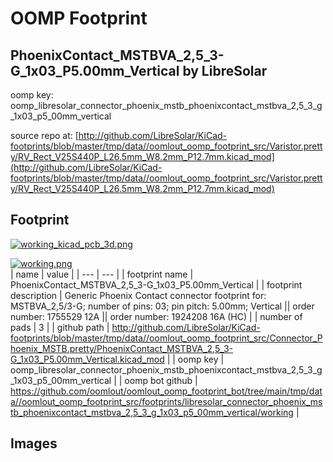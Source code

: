 # OOMP Footprint  
## PhoenixContact_MSTBVA_2,5_3-G_1x03_P5.00mm_Vertical  by LibreSolar  
  
oomp key: oomp_libresolar_connector_phoenix_mstb_phoenixcontact_mstbva_2,5_3_g_1x03_p5_00mm_vertical  
  
source repo at: [http://github.com/LibreSolar/KiCad-footprints/blob/master/tmp/data//oomlout_oomp_footprint_src/Varistor.pretty/RV_Rect_V25S440P_L26.5mm_W8.2mm_P12.7mm.kicad_mod](http://github.com/LibreSolar/KiCad-footprints/blob/master/tmp/data//oomlout_oomp_footprint_src/Varistor.pretty/RV_Rect_V25S440P_L26.5mm_W8.2mm_P12.7mm.kicad_mod)  
## Footprint  
  
[![working_kicad_pcb_3d.png](working_kicad_pcb_3d_600.png)](working_kicad_pcb_3d.png)  
  
[![working.png](working_600.png)](working.png)  
| name | value | 
| --- | --- | 
| footprint name | PhoenixContact_MSTBVA_2,5_3-G_1x03_P5.00mm_Vertical | 
| footprint description | Generic Phoenix Contact connector footprint for: MSTBVA_2,5/3-G; number of pins: 03; pin pitch: 5.00mm; Vertical || order number: 1755529 12A || order number: 1924208 16A (HC) | 
| number of pads | 3 | 
| github path | http://github.com/LibreSolar/KiCad-footprints/blob/master/tmp/data//oomlout_oomp_footprint_src/Connector_Phoenix_MSTB.pretty/PhoenixContact_MSTBVA_2,5_3-G_1x03_P5.00mm_Vertical.kicad_mod | 
| oomp key | oomp_libresolar_connector_phoenix_mstb_phoenixcontact_mstbva_2,5_3_g_1x03_p5_00mm_vertical | 
| oomp bot github | https://github.com/oomlout/oomlout_oomp_footprint_bot/tree/main/tmp/data//oomlout_oomp_footprint_src/footprints/libresolar_connector_phoenix_mstb_phoenixcontact_mstbva_2,5_3_g_1x03_p5_00mm_vertical/working | 
## Images  
